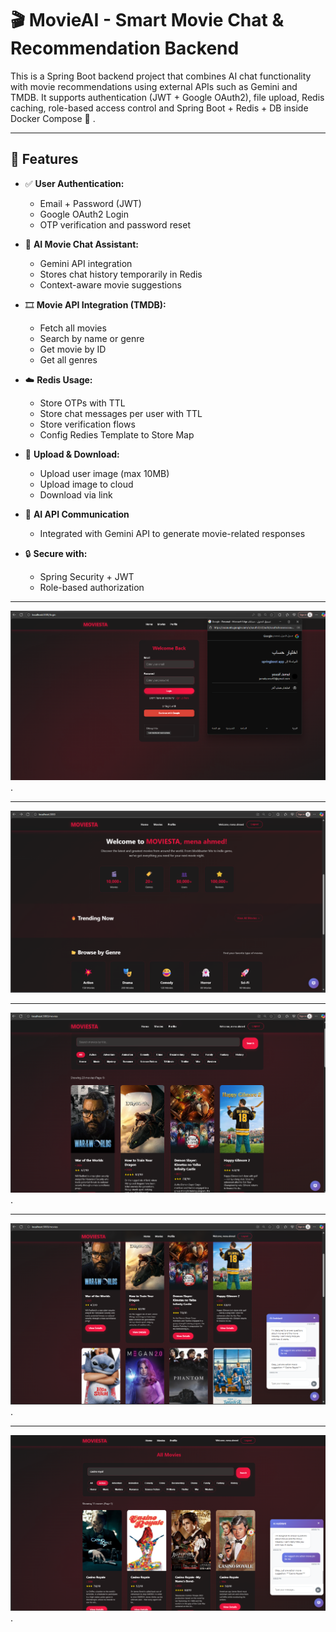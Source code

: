 # 🎬 MovieAI - Smart Movie Chat & Recommendation Backend

This is a Spring Boot backend project that combines AI chat functionality with movie recommendations using external APIs such as Gemini and TMDB. It supports authentication (JWT + Google OAuth2), file upload, Redis caching, role-based access control and Spring Boot + Redis + DB inside Docker Compose 🐳 .

---

## 🚀 Features

- ✅ **User Authentication:**
  - Email + Password (JWT)
  - Google OAuth2 Login
  - OTP verification and password reset

- 🤖 **AI Movie Chat Assistant:**
  - Gemini API integration
  - Stores chat history temporarily in Redis
  - Context-aware movie suggestions

- 🎞️ **Movie API Integration (TMDB):**
  - Fetch all movies
  - Search by name or genre
  - Get movie by ID
  - Get all genres

- ☁️ **Redis Usage:**
  - Store OTPs with TTL
  - Store chat messages per user with TTL
  - Store verification flows
  - Config Redies Template to Store Map
    
- 📸 **Upload & Download:**
  - Upload user image (max 10MB)
  - Upload image to cloud
  - Download via link

- 💬 **AI API Communication**
  - Integrated with Gemini API to generate movie-related responses
  
- 🔒 **Secure with:**
  - Spring Security + JWT
  - Role-based authorization


----------------------------------------------------------------------------------------------------

![image alt](https://github.com/yuosef33/MoviesProject/blob/main/5.png?raw=true).

----------------------------------------------------------------------------------------------------

![image alt](https://github.com/yuosef33/MoviesProject/blob/main/1.png?raw=true)

----------------------------------------------------------------------------------------------------

![image alt](https://github.com/yuosef33/MoviesProject/blob/main/2.png?raw=true).

----------------------------------------------------------------------------------------------------

![image alt](https://github.com/yuosef33/MoviesProject/blob/main/3.png?raw=true).

----------------------------------------------------------------------------------------------------

![image alt](https://github.com/yuosef33/MoviesProject/blob/main/4.png?raw=true).


